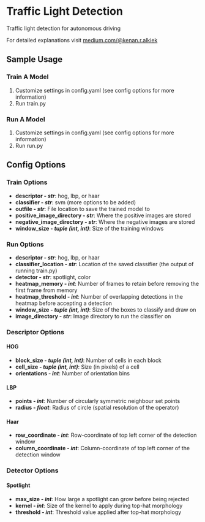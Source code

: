# Traffic Light Detection

Traffic light detection for autonomous driving


For detailed explanations visit [medium.com/@kenan.r.alkiek](http://medium.com/@kenan.r.alkiek)
## Sample Usage
### Train A Model

1. Customize settings in config.yaml (see config options for more information)
2. Run train.py
    
### Run A Model

1. Customize settings in config.yaml (see config options for more information)
2. Run run.py


## Config Options


### Train Options
* **descriptor - _str_**: hog, lbp, or haar
* **classifier - _str_**: svm (more options to be added)
* **outfile - _str_**: File location to save the trained model to
* **positive_image_directory - _str_**: Where the positive images are stored
* **negative_image_directory - _str_**: Where the negative images are stored
* **window_size - _tuple (int, int)_**: Size of the training windows

      
### Run Options
* **descriptor - _str_**: hog, lbp, or haar
* **classifier_location - _str_**: Location of the saved classifier (the output of running train.py)
* **detector - _str_**: spotlight, color
* **heatmap_memory - _int_**: Number of frames to retain before removing the first frame from memory
* **heatmap_threshold - _int_**: Number of overlapping detections in the heatmap before accepting a detection 
* **window_size - _tuple (int, int)_**: Size of the boxes to classify and draw on
* **image_directory - _str_**: Image directory to run the classifier on

### Descriptor Options

#### HOG
* **block_size - _tuple (int, int)_**:  Number of cells in each block
* **cell_size - _tuple (int, int)_**: Size (in pixels) of a cell
* **orientations - _int_**: Number of orientation bins

#### LBP
* **points - _int_**: Number of circularly symmetric neighbour set points 
* **radius - _float_**: Radius of circle (spatial resolution of the operator)

#### Haar
* **row_coordinate - _int_**: Row-coordinate of top left corner of the detection window
* **column_coordinate - _int_**: Column-coordinate of top left corner of the detection window


### Detector Options

#### Spotlight
* **max_size - _int_**: How large a spotlight can grow before being rejected
* **kernel - _int_**: Size of the kernel to apply during top-hat morphology
* **threshold - _int_**: Threshold value applied after top-hat morphology
